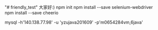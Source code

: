 "# friendly_test" 
大家好:)
npm init
npm install --save selenium-webdriver
npm install --save cheerio



mysql -h'140.138.77.98' -u 'yzujava201609' -p'm0654284vm,6java'
